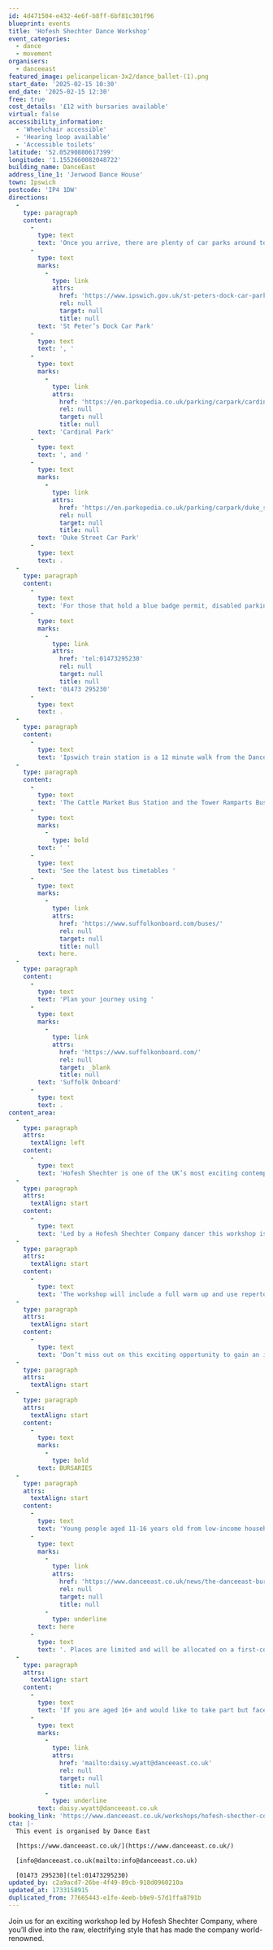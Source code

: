 ```yaml
---
id: 4d471504-e432-4e6f-b8ff-6bf81c301f96
blueprint: events
title: 'Hofesh Shechter Dance Workshop'
event_categories:
  - dance
  - movement
organisers:
  - danceeast
featured_image: pelicanpelican-3x2/dance_ballet-(1).png
start_date: '2025-02-15 10:30'
end_date: '2025-02-15 12:30'
free: true
cost_details: '£12 with bursaries available'
virtual: false
accessibility_information:
  - 'Wheelchair accessible'
  - 'Hearing loop available'
  - 'Accessible toilets'
latitude: '52.05290880617399'
longitude: '1.1552660082048722'
building_name: DanceEast
address_line_1: 'Jerwood Dance House'
town: Ipswich
postcode: 'IP4 1DW'
directions:
  -
    type: paragraph
    content:
      -
        type: text
        text: 'Once you arrive, there are plenty of car parks around town but the closest ones to us are '
      -
        type: text
        marks:
          -
            type: link
            attrs:
              href: 'https://www.ipswich.gov.uk/st-peters-dock-car-park'
              rel: null
              target: null
              title: null
        text: 'St Peter’s Dock Car Park'
      -
        type: text
        text: ', '
      -
        type: text
        marks:
          -
            type: link
            attrs:
              href: 'https://en.parkopedia.co.uk/parking/carpark/cardinal_park/ip1/ipswich/?arriving=202403071500&leaving=202403071700'
              rel: null
              target: null
              title: null
        text: 'Cardinal Park'
      -
        type: text
        text: ', and '
      -
        type: text
        marks:
          -
            type: link
            attrs:
              href: 'https://en.parkopedia.co.uk/parking/carpark/duke_street-2/ip3/ipswich/?arriving=202403071500&leaving=202403071700'
              rel: null
              target: null
              title: null
        text: 'Duke Street Car Park'
      -
        type: text
        text: .
  -
    type: paragraph
    content:
      -
        type: text
        text: 'For those that hold a blue badge permit, disabled parking is available on a first come first served basis in the lay-by at the front of the building, please contact our Box Office team for further information on '
      -
        type: text
        marks:
          -
            type: link
            attrs:
              href: 'tel:01473295230'
              rel: null
              target: null
              title: null
        text: '01473 295230'
      -
        type: text
        text: .
  -
    type: paragraph
    content:
      -
        type: text
        text: 'Ipswich train station is a 12 minute walk from the DanceHouse.'
  -
    type: paragraph
    content:
      -
        type: text
        text: 'The Cattle Market Bus Station and the Tower Ramparts Bus Station are within 15 minutes’ walk and buses run frequently.'
      -
        type: text
        marks:
          -
            type: bold
        text: ' '
      -
        type: text
        text: 'See the latest bus timetables '
      -
        type: text
        marks:
          -
            type: link
            attrs:
              href: 'https://www.suffolkonboard.com/buses/'
              rel: null
              target: null
              title: null
        text: here.
  -
    type: paragraph
    content:
      -
        type: text
        text: 'Plan your journey using '
      -
        type: text
        marks:
          -
            type: link
            attrs:
              href: 'https://www.suffolkonboard.com/'
              rel: null
              target: _blank
              title: null
        text: 'Suffolk Onboard'
      -
        type: text
        text: .
content_area:
  -
    type: paragraph
    attrs:
      textAlign: left
    content:
      -
        type: text
        text: 'Hofesh Shechter is one of the UK’s most exciting contemporary artists. His unique style of choreography, infused with honesty and raw physicality has won Hofesh and his Company world-wide acclaim.'
  -
    type: paragraph
    attrs:
      textAlign: start
    content:
      -
        type: text
        text: 'Led by a Hofesh Shechter Company dancer this workshop is an opportunity for dance teachers, students and professional dancers to explore the Company’s distinctive movement style – combining energy, emotion, floor work, groove and rhythm, at the heart of their dynamic choreography.'
  -
    type: paragraph
    attrs:
      textAlign: start
    content:
      -
        type: text
        text: 'The workshop will include a full warm up and use repertoire and imagery from Hofesh’s critically acclaimed work, to explore his creative process.'
  -
    type: paragraph
    attrs:
      textAlign: start
    content:
      -
        type: text
        text: 'Don’t miss out on this exciting opportunity to gain an insight into the work of Hofesh Shechter and connect with like-minded dancers in a creative, inspiring environment.'
  -
    type: paragraph
    attrs:
      textAlign: start
  -
    type: paragraph
    attrs:
      textAlign: start
    content:
      -
        type: text
        marks:
          -
            type: bold
        text: BURSARIES
  -
    type: paragraph
    attrs:
      textAlign: start
    content:
      -
        type: text
        text: 'Young people aged 11-16 years old from low-income households may be eligible to access this class for free through the DanceEast Bursary Fund. Find out more about the DanceEast Bursary Fund and the necessary criteria '
      -
        type: text
        marks:
          -
            type: link
            attrs:
              href: 'https://www.danceeast.co.uk/news/the-danceeast-bursary-fund/'
              rel: null
              target: null
              title: null
          -
            type: underline
        text: here
      -
        type: text
        text: '. Places are limited and will be allocated on a first-come, first-served basis.'
  -
    type: paragraph
    attrs:
      textAlign: start
    content:
      -
        type: text
        text: 'If you are aged 16+ and would like to take part but face financial barriers, please contact '
      -
        type: text
        marks:
          -
            type: link
            attrs:
              href: 'mailto:daisy.wyatt@danceeast.co.uk'
              rel: null
              target: null
              title: null
          -
            type: underline
        text: daisy.wyatt@danceeast.co.uk
booking_link: 'https://www.danceeast.co.uk/workshops/hofesh-shecther-company-dance-workshop/'
cta: |-
  This event is organised by Dance East

  [https://www.danceeast.co.uk/](https://www.danceeast.co.uk/)

  [info@danceeast.co.uk(mailto:info@danceeast.co.uk)

  [01473 295230](tel:01473295230)
updated_by: c2a9acd7-26be-4f49-89cb-918d0960210a
updated_at: 1733158915
duplicated_from: 77665443-e1fe-4eeb-b0e9-57d1ffa8791b
---
```

Join us for an exciting workshop led by Hofesh Shechter Company, where you’ll dive into the raw, electrifying style that has made the company world-renowned.